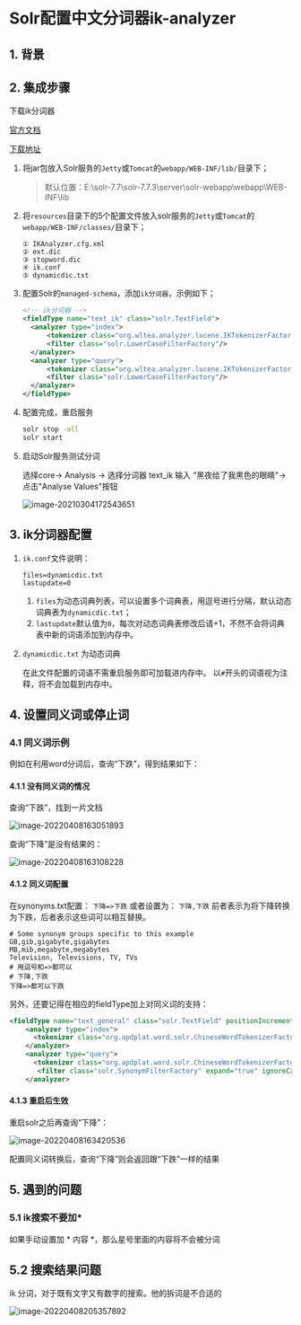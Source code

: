 # Solr配置中文分词器ik-analyzer

## 1. 背景

## 2. 集成步骤

下载ik分词器

[官方文档](https://github.com/magese/ik-analyzer-solr)

[下载地址](https://search.maven.org/search?q=g:com.github.magese%20AND%20a:ik-analyzer&core=gav)

1. 将jar包放入Solr服务的`Jetty`或`Tomcat`的`webapp/WEB-INF/lib/`目录下；

   >默认位置：E:\solr-7.7\solr-7.7.3\server\solr-webapp\webapp\WEB-INF\lib

2. 将`resources`目录下的5个配置文件放入solr服务的`Jetty`或`Tomcat`的`webapp/WEB-INF/classes/`目录下；

   ```
   ① IKAnalyzer.cfg.xml
   ② ext.dic
   ③ stopword.dic
   ④ ik.conf
   ⑤ dynamicdic.txt
   ```

3. 配置Solr的`managed-schema`，添加`ik分词器`，示例如下；

   ```xml
   <!-- ik分词器 -->
   <fieldType name="text_ik" class="solr.TextField">
     <analyzer type="index">
         <tokenizer class="org.wltea.analyzer.lucene.IKTokenizerFactory" useSmart="false" conf="ik.conf"/>
         <filter class="solr.LowerCaseFilterFactory"/>
     </analyzer>
     <analyzer type="query">
         <tokenizer class="org.wltea.analyzer.lucene.IKTokenizerFactory" useSmart="true" conf="ik.conf"/>
         <filter class="solr.LowerCaseFilterFactory"/>
     </analyzer>
   </fieldType>
   ```

4. 配置完成，重启服务

   ```sh
   solr stop -all
   solr start
   ```

5. 启动Solr服务测试分词

   选择core-> Analysis  -> 选择分词器 text_ik 输入 "黑夜给了我黑色的眼睛"->点击"Analyse Values"按钮

   ![image-20210304172543651](https://zszblog.oss-cn-beijing.aliyuncs.com/zszblog/blogimage-master/img/image-20210304172543651.png)

## 3. ik分词器配置

1. `ik.conf`文件说明：

   ```
   files=dynamicdic.txt
   lastupdate=0
   ```

   1. `files`为动态词典列表，可以设置多个词典表，用逗号进行分隔，默认动态词典表为`dynamicdic.txt`；
   2. `lastupdate`默认值为`0`，每次对动态词典表修改后请+1，不然不会将词典表中新的词语添加到内存中。

2. `dynamicdic.txt` 为动态词典

   在此文件配置的词语不需重启服务即可加载进内存中。 以`#`开头的词语视为注释，将不会加载到内存中。

## 4. 设置同义词或停止词

### 4.1 同义词示例

例如在利用word分词后，查询“下跌”，得到结果如下：

#### 4.1.1 没有同义词的情况

查询“下跌”，找到一片文档

![image-20220408163051893](https://zszblog.oss-cn-beijing.aliyuncs.com/zszblog/image-20220408163051893.png)

查询“下降”是没有结果的：

![image-20220408163108228](https://zszblog.oss-cn-beijing.aliyuncs.com/zszblog/image-20220408163108228.png)

#### 4.1.2 同义词配置

在synonyms.txt配置：
`下降=>下跌`
或者设置为：
`下降,下跌`
前者表示为将下降转换为下跌，后者表示这些词可以相互替换。

```
# Some synonym groups specific to this example
GB,gib,gigabyte,gigabytes
MB,mib,megabyte,megabytes
Television, Televisions, TV, TVs
# 用逗号和=>都可以
# 下降,下跌
下降=>都可以下跌
```



另外，还要记得在相应的fieldType加上对同义词的支持：

```xml
<fieldType name="text_general" class="solr.TextField" positionIncrementGap="100" multiValued="true">
    <analyzer type="index">
      <tokenizer class="org.apdplat.word.solr.ChineseWordTokenizerFactory"/>  
    </analyzer>
    <analyzer type="query">
      <tokenizer class="org.apdplat.word.solr.ChineseWordTokenizerFactory"/>
       <filter class="solr.SynonymFilterFactory" expand="true" ignoreCase="true" synonyms="synonyms.txt"/>
    </analyzer>
```

#### 4.1.3 重启后生效

重启solr之后再查询“下降”：

![image-20220408163420536](https://zszblog.oss-cn-beijing.aliyuncs.com/zszblog/image-20220408163420536.png)

配置同义词转换后，查询“下降”则会返回跟“下跌”一样的结果

## 5. 遇到的问题

### 5.1 ik搜索不要加*

如果手动设置加 * 内容 *，那么星号里面的内容将不会被分词

## 5.2 搜索结果问题

ik 分词，对于既有文字又有数字的搜索。他的拆词是不合适的

![image-20220408205357892](https://zszblog.oss-cn-beijing.aliyuncs.com/zszblog/image-20220408205357892.png)
